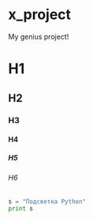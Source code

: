 # x_project
My genius project!
# H1
## H2
### H3
#### H4
##### H5
###### H6

```python
s = "Подсветка Python"
print s
```
